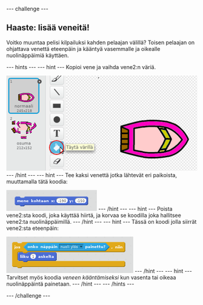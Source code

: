 \--- challenge \---

## Haaste: lisää veneitä!

Voitko muuntaa pelisi kilpailuksi kahden pelaajan välillä? Toisen pelaajan on ohjattava venettä eteenpäin ja kääntyä vasemmalle ja oikealle nuolinäppäimiä käyttäen.

\--- hints \--- \--- hint \--- Kopioi vene ja vaihda vene2:n väriä.

![screenshot](images/boat-p2.png) \--- /hint \--- \--- hint \--- Tee kaksi venettä jotka lähtevät eri paikoista, muuttamalla tätä koodia:

![screenshot](images/boat-p2start-blocks.png) \--- /hint \--- \--- hint \--- Poista vene2:sta koodi, joka käyttää hiirtä, ja korvaa se koodilla joka hallitsee vene2:ta nuolinäppäimillä. \--- /hint \--- \--- hint \--- Tässä on koodi jolla siirrät vene2:sta eteenpäin:

![screenshot](images/boat-p2forward-blocks.png) \--- /hint \--- \--- hint \--- Tarvitset myös koodia *veneen kääntämiseksi* kun vasenta tai oikeaa nuolinäppäintä painetaan. \--- /hint \--- \--- /hints \---

\--- /challenge \---